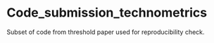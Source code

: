 # Code_submission_technometrics
 Subset of code from threshold paper used for reproducibility check.
